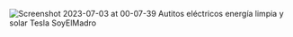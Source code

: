 ![Screenshot 2023-07-03 at 00-07-39 Autitos eléctricos energía limpia y solar Tesla SoyElMadro](https://github.com/SoyElMadro/Landing-Page-de-Tesla/assets/116760802/d8f1203a-478d-4174-bcb7-d01d894eec82)
